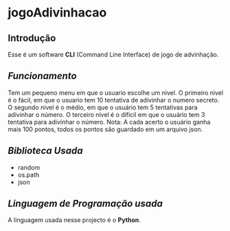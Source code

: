 # jogoAdivinhacao
## Introdução
Esse é um software **CLI** (Command Line Interface) de jogo de advinhação. 
## *Funcionamento*
Tem um pequeno menu em que o usuario escolhe um nivel.
O primeiro nivel é o fácil, em que o usuario tem 10 tentativa de adivinhar o numero secreto.
O segundo nivel é o médio, em que o usuário tem 5 tentativas para adivinhar o número.
O terceiro nivel é o dificil em que o usuário tem 3 tentativa para adivinhar o número.
Nota: A cada acerto o usuário ganha mais 100 pontos, todos os pontos são guardado em um arquivo json.
## *Biblioteca Usada*
* random
* os.path
* json
## *Linguagem de Programação usada*
A linguagem usada nesse projecto é o **Python**.




